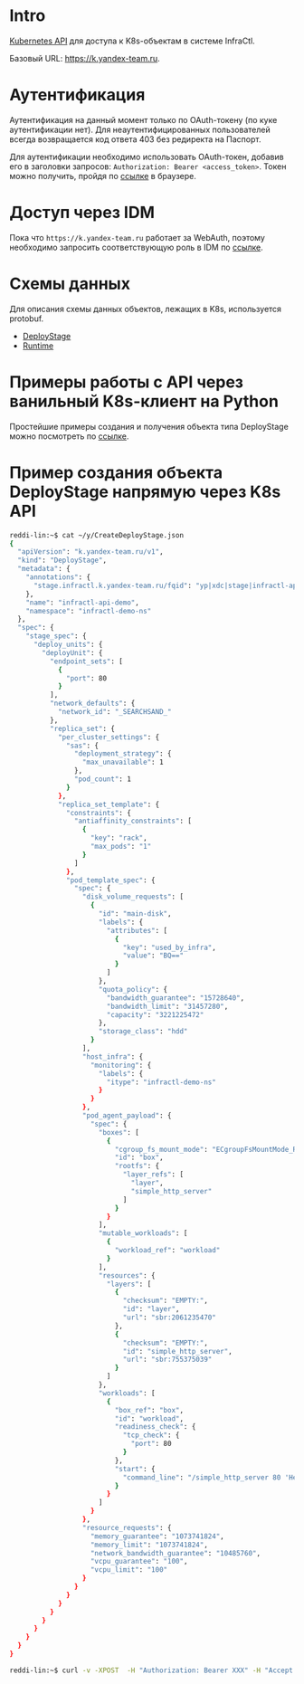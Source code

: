 # Intro
[Kubernetes API](https://kubernetes.io/docs/reference/using-api/api-concepts/) для доступа к K8s-объектам в системе InfraCtl.

Базовый URL: https://k.yandex-team.ru.

# Аутентификация
Аутентификация на данный момент только по OAuth-токену (по куке аутентификации нет). Для неаутентифицированных пользователей всегда возвращается код ответа 403 без редиректа на Паспорт.

Для аутентификации необходимо использовать OAuth-токен, добавив его в заголовки запросов: `Authorization: Bearer <access_token>`. Токен можно получить, пройдя по [ссылке](https://oauth.yandex-team.ru/authorize?response_type=token&client_id=141d6d975f6049789ba7c78bf82ada5d) в браузере.

# Доступ через IDM
Пока что `https://k.yandex-team.ru` работает за WebAuth, поэтому необходимо запросить соответствующую роль в IDM по [ссылке](https://nda.ya.ru/t/axsT2X_h53EPbx).

# Схемы данных
Для описания схемы данных объектов, лежащих в K8s, используется protobuf.

* [DeployStage](https://a.yandex-team.ru/arc_vcs/infra/infractl/controllers/deploy/api/stage/proto_v1/deploystage_types.proto)
* [Runtime](https://a.yandex-team.ru/arc_vcs/infra/infractl/controllers/runtime/api/proto_v1/runtime_types.proto)

# Примеры работы с API через ванильный K8s-клиент на Python
Простейшие примеры создания и получения объекта типа DeployStage можно посмотреть по [ссылке](https://a.yandex-team.ru/arc_vcs/infra/infractl/samples/python/__main__.py).

# Пример создания объекта DeployStage напрямую через K8s API
```bash
reddi-lin:~$ cat ~/y/CreateDeployStage.json
{
  "apiVersion": "k.yandex-team.ru/v1",
  "kind": "DeployStage",
  "metadata": {
    "annotations": {
      "stage.infractl.k.yandex-team.ru/fqid": "yp|xdc|stage|infractl-api-demo|67259230-65b9d030-a805d396-3e830f75"
    },
    "name": "infractl-api-demo",
    "namespace": "infractl-demo-ns"
  },
  "spec": {
    "stage_spec": {
      "deploy_units": {
        "deployUnit": {
          "endpoint_sets": [
            {
              "port": 80
            }
          ],
          "network_defaults": {
            "network_id": "_SEARCHSAND_"
          },
          "replica_set": {
            "per_cluster_settings": {
              "sas": {
                "deployment_strategy": {
                  "max_unavailable": 1
                },
                "pod_count": 1
              }
            },
            "replica_set_template": {
              "constraints": {
                "antiaffinity_constraints": [
                  {
                    "key": "rack",
                    "max_pods": "1"
                  }
                ]
              },
              "pod_template_spec": {
                "spec": {
                  "disk_volume_requests": [
                    {
                      "id": "main-disk",
                      "labels": {
                        "attributes": [
                          {
                            "key": "used_by_infra",
                            "value": "BQ=="
                          }
                        ]
                      },
                      "quota_policy": {
                        "bandwidth_guarantee": "15728640",
                        "bandwidth_limit": "31457280",
                        "capacity": "3221225472"
                      },
                      "storage_class": "hdd"
                    }
                  ],
                  "host_infra": {
                    "monitoring": {
                      "labels": {
                        "itype": "infractl-demo-ns"
                      }
                    }
                  },
                  "pod_agent_payload": {
                    "spec": {
                      "boxes": [
                        {
                          "cgroup_fs_mount_mode": "ECgroupFsMountMode_RO",
                          "id": "box",
                          "rootfs": {
                            "layer_refs": [
                              "layer",
                              "simple_http_server"
                            ]
                          }
                        }
                      ],
                      "mutable_workloads": [
                        {
                          "workload_ref": "workload"
                        }
                      ],
                      "resources": {
                        "layers": [
                          {
                            "checksum": "EMPTY:",
                            "id": "layer",
                            "url": "sbr:2061235470"
                          },
                          {
                            "checksum": "EMPTY:",
                            "id": "simple_http_server",
                            "url": "sbr:755375039"
                          }
                        ]
                      },
                      "workloads": [
                        {
                          "box_ref": "box",
                          "id": "workload",
                          "readiness_check": {
                            "tcp_check": {
                              "port": 80
                            }
                          },
                          "start": {
                            "command_line": "/simple_http_server 80 'Hello my dear @reddi!'"
                          }
                        }
                      ]
                    }
                  },
                  "resource_requests": {
                    "memory_guarantee": "1073741824",
                    "memory_limit": "1073741824",
                    "network_bandwidth_guarantee": "10485760",
                    "vcpu_guarantee": "100",
                    "vcpu_limit": "100"
                  }
                }
              }
            }
          }
        }
      }
    }
  }
}

reddi-lin:~$ curl -v -XPOST  -H "Authorization: Bearer XXX" -H "Accept: application/json" -H "Content-Type: application/json" 'https://k.yandex-team.ru/apis/k.yandex-team.ru/v1/namespaces/infractl-demo-ns/deploystages' -d @i/CreateDeployStage.json
```

